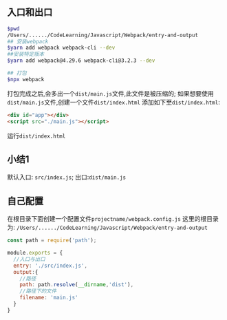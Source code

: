 
## 入口和出口

```bash
$pwd
/Users/....../CodeLearning/Javascript/Webpack/entry-and-output
## 安装webpack
$yarn add webpack webpack-cli --dev
##安装特定版本
$yarn add webpack@4.29.6 webpack-cli@3.2.3 --dev

## 打包
$npx webpack
```
打包完成之后,会多出一个`dist/main.js`文件,此文件是被压缩的;
如果想要使用`dist/main.js`文件,创建一个文件`dist/index.html`
添加如下至`dist/index.html`:
```html
<div id="app"></div>
<script src="./main.js"></script>
```
运行`dist/index.html`

## 小结1
默认入口: `src/index.js`;
出口:`dist/main.js`

## 自己配置

在根目录下面创建一个配置文件`projectname/webpack.config.js`
这里的根目录为:
`/Users/....../CodeLearning/Javascript/Webpack/entry-and-output`

```javascript
const path = require('path');

module.exports = {
  //入口与出口
  entry: './src/index.js',
  output:{
    //路径
    path: path.resolve(__dirname,'dist'),
    //路径下的文件
    filename: 'main.js'
  }
}
```

